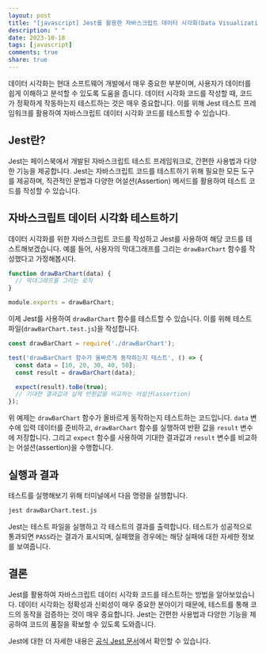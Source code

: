 ```yaml
---
layout: post
title: "[javascript] Jest를 활용한 자바스크립트 데이터 시각화(Data Visualization) 테스트하기"
description: " "
date: 2023-10-18
tags: [javascript]
comments: true
share: true
---
```


데이터 시각화는 현대 소프트웨어 개발에서 매우 중요한 부분이며, 사용자가 데이터를 쉽게 이해하고 분석할 수 있도록 도움을 줍니다. 데이터 시각화 코드를 작성할 때, 코드가 정확하게 작동하는지 테스트하는 것은 매우 중요합니다. 이를 위해 Jest 테스트 프레임워크를 활용하여 자바스크립트 데이터 시각화 코드를 테스트할 수 있습니다.

## Jest란?

Jest는 페이스북에서 개발된 자바스크립트 테스트 프레임워크로, 간편한 사용법과 다양한 기능을 제공합니다. Jest는 자바스크립트 코드를 테스트하기 위해 필요한 모든 도구를 제공하며, 직관적인 문법과 다양한 어설션(Assertion) 메서드를 활용하여 테스트 코드를 작성할 수 있습니다.

## 자바스크립트 데이터 시각화 테스트하기

데이터 시각화를 위한 자바스크립트 코드를 작성하고 Jest를 사용하여 해당 코드를 테스트해보겠습니다. 예를 들어, 사용자의 막대그래프를 그리는 `drawBarChart` 함수를 작성했다고 가정해봅시다.

```javascript
function drawBarChart(data) {
  // 막대그래프를 그리는 로직
}

module.exports = drawBarChart;
```

이제 Jest를 사용하여 `drawBarChart` 함수를 테스트할 수 있습니다. 이를 위해 테스트 파일(`drawBarChart.test.js`)을 작성합니다.

```javascript
const drawBarChart = require('./drawBarChart');

test('drawBarChart 함수가 올바르게 동작하는지 테스트', () => {
  const data = [10, 20, 30, 40, 50];
  const result = drawBarChart(data);

  expect(result).toBe(true);
  // 기대한 결과값과 실제 반환값을 비교하는 어설션(assertion)
});
```

위 예제는 `drawBarChart` 함수가 올바르게 동작하는지 테스트하는 코드입니다. `data` 변수에 입력 데이터를 준비하고, `drawBarChart` 함수를 실행하여 반환 값을 `result` 변수에 저장합니다. 그리고 `expect` 함수를 사용하여 기대한 결과값과 `result` 변수를 비교하는 어설션(assertion)을 수행합니다. 

## 실행과 결과

테스트를 실행해보기 위해 터미널에서 다음 명령을 실행합니다.

```bash
jest drawBarChart.test.js
```

Jest는 테스트 파일을 실행하고 각 테스트의 결과를 출력합니다. 테스트가 성공적으로 통과되면 `PASS`라는 결과가 표시되며, 실패했을 경우에는 해당 실패에 대한 자세한 정보를 보여줍니다.

## 결론

Jest를 활용하여 자바스크립트 데이터 시각화 코드를 테스트하는 방법을 알아보았습니다. 데이터 시각화는 정확성과 신뢰성이 매우 중요한 분야이기 때문에, 테스트를 통해 코드의 동작을 검증하는 것이 매우 중요합니다. Jest는 간편한 사용법과 다양한 기능을 제공하여 코드의 품질을 확보할 수 있도록 도와줍니다.

Jest에 대한 더 자세한 내용은 [공식 Jest 문서](https://jestjs.io)에서 확인할 수 있습니다.